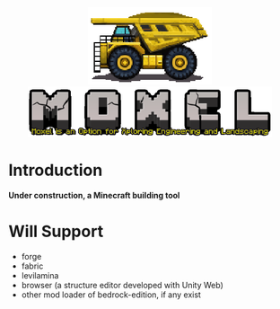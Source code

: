 <div align="center">
    <div>
      <img src="assets/logo5@3x.png"
            alt="logo" 
            style="width: 220px; image-rendering: pixelated;"
        />
    </div>
    <div>
        <img src="assets/title.png"
            alt="logo" 
            style="height: 90px;"
        />
    </div>
</div>

# Introduction

#### Under construction, a Minecraft building tool

# Will Support

- forge
- fabric
- levilamina
- browser (a structure editor developed with Unity Web)
- other mod loader of bedrock-edition, if any exist

